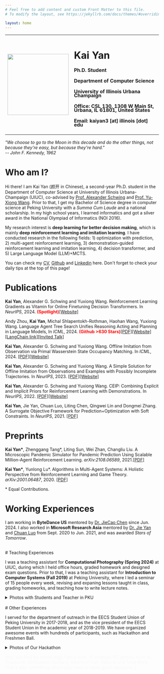 ```yaml
---
# Feel free to add content and custom Front Matter to this file.
# To modify the layout, see https://jekyllrb.com/docs/themes/#overriding-theme-defaults

layout: home
---
```

<style>
h4.small{
line-height: 0.8;
}
</style>
<table width="800">
<tr>
<td width="205"> 
<img src="me.png" width="200" height="200" />
</td>
<td width="595" style="text-align:left">
<div>
<h1> Kai Yan </h1>
<h4 class="small"> Ph.D. Student </h4>
<h4 class="small"> Department of Computer Science </h4>
<h4 class="small"> University of Illinois Urbana Champaign </h4>
<h4 class="small"> <b>Office:</b> CSL 130, 1308 W Main St, Urbana, IL 61801, United States</h4>
<h4 class="small"> <b>Email:</b> kaiyan3 [at] illinois [dot] edu</h4>
</div>
</td>
</tr>
</table>

<div class="quote"><p><i>"We choose to go to the Moon in this decade and do the other things, not because they're easy, but because they're hard."<br> -- John F. Kennedy, 1962</i></p></div> 
 
# Who am I?

Hi there! I am Kai Yan (颜开 in Chinese), a second-year Ph.D. student in the Department of Computer Science at University of Illinois Urbana-Champaign (UIUC), co-advised by <a href="https://alexander-schwing.de/" title="Prof. Alex G. Schwing">Prof. Alexander Schwing</a> and <a href="https://yxw.web.illinois.edu/" title="Prof. Yu-Xiong Wang">Prof. Yu-Xiong Wang</a>. 
Prior to that, I get my Bachelor of Science degree in computer science at Peking University with a *Summa Cum Laude* and a national scholarship. In my high school years, I learned informatics and got a silver award in the National Olympiad of Informatics (NOI 2016).

My research interest is **deep learning for better decision making**, which is mainly **deep reinforcement learning and imitation learning**. I have conducted research in the following fields: 1) optimization with prediction, 
2) multi-agent reinforcement learning, 3) demonstration-guided reinforcement learning and imitation learning, 4) decision transformer, and 5) Large Language Model (LLM)+MCTS.

You can check my <a href="My_resume.pdf" title="CV">CV</a>, <a href="https://github.com/kaiyan289" title="github">Github</a> and <a href="https://www.linkedin.com/in/%E5%BC%80-%E9%A2%9C-18b7931b1/" title="Linkedin">Linkedin</a> here. Don't forget to check your daily tips at the top of this page!
 
# Publications 

**Kai Yan**, Alexander G. Schwing and Yuxiong Wang. Reinforcement Learning Gradients as Vitamin for Online Finetuning Decision Transformers. In *NeurIPS*, 2024. <b style='color:red;'>(Spotlight)</b><a href="/jekyll/update/2024/10/16/ODTTD3">[Website]</a>

Andy Zhou, **Kai Yan**, Michal Shlapentokh-Rothman, Haohan Wang, Yuxiong Wang. Language Agent Tree Search Unifies Reasoning Acting and Planning in Language Models, In *ICML*, 2024. <b style='color:red;'>(Github >630 Stars)</b><a href="https://arxiv.org/abs/2310.04406" title="LATS">[PDF]</a><a href="https://lapisrocks.github.io/LanguageAgentTreeSearch/">[Website]</a><a href="https://andyz245.github.io/LanguageAgentTreeSearch/">[LangChain link]</a><a href="https://discord.com/channels/1153072414184452236/1153072414184452239/1275319956711411763">[Invited Talk]</a>

**Kai Yan**, Alexander G. Schwing and Yuxiong Wang. Offline Imitation from Observation via Primal Wasserstein State Occupancy Matching. In *ICML*, 2024. <a href="https://arxiv.org/abs/2311.01331" title="PW-DICE">[PDF]</a><a href="/jekyll/update/2024/06/08/PWDICE">[Website]</a> 

**Kai Yan**, Alexander G. Schwing and Yuxiong Wang. A Simple Solution for Offline Imitation from Observations and Examples with Possibly Incomplete Trajectories. In *NeurIPS*, 2023. <a href="/assets/TAILO.pdf" title="Simple LfO">[PDF]</a><a href="/jekyll/update/2023/10/06/TAILO">[Website]</a>

**Kai Yan**, Alexander G. Schwing and Yuxiong Wang. CEIP: Combining Explicit and Implicit Priors for Reinforcement Learning with Demonstrations. In *NeurIPS*, 2022. <a href="https://arxiv.org/abs/2210.09496" title="RL with Demonstrations">[PDF]</a><a href="/jekyll/update/2022/10/25/CEIP">[Website]</a>

**Kai Yan**, Jie Yan, Chuan Luo, Liting Chen, Qingwei Lin and Dongmei Zhang. A Surrogate Objective Framework for Prediction+Optimization with Soft Constraints. In *NeurIPS*, 2021. <a href="https://arxiv.org/abs/2111.11358" title="Optimization">[PDF]</a>

# Preprints

**Kai Yan\***, Zhenggang Tang\*, Liting Sun, Wei Zhan, Changliu Liu. A Microscopic Pandemic Simulator for Pandemic Prediction Using Scalable Million-Agent Reinforcement Learning. *arXiv:2108.06589*, 2021.<a href="https://arxiv.org/abs/2108.06589" title="MARL">[PDF]</a> 

**Kai Yan\***, Yunlong Lu\*. Algorithms in Multi-Agent Systems: A Holistic Perspective from Reinforcement Learning and Game Theory. *arXiv:2001.06487*, 2020. <a href="https://arxiv.org/abs/2001.06487" title="survey">[PDF]</a>

\* Equal Contributions.

# Working Experiences

I am working in **ByteDance US** mentored by <a href="https://www.linkedin.com/in/jiecao-chen-65352266/" title="JieCao Chen">Dr. JieCao Chen</a> since Jun. 2024. I also worked in **Microsoft Research Asia** mentored by <a href="https://www.microsoft.com/en-us/research/people/jiey/" title="Jie Yan">Dr. Jie Yan</a> and <a href="https://scholar.google.com/citations?user=MfJGmUUAAAAJ&hl=zh-CN" title="Chuan Luo">Chuan Luo</a> from Sept. 2020 to Jun. 2021, and was awarded *Stars of Tomorrow*.

<br>
# Teaching Experiences

I was a teaching assistant for **Computational Photography (Spring 2024)** at UIUC, during which I held office hours, graded homework and designed exam questions. Prior to that, I was a teaching assistant for **Introduction to Computer Systems (Fall 2019)** at Peking University, where I led a seminar of 15 people every week, revising and expaning lessons taught in class, grading homeworks, and teaching how to write lecture notes. 

<details>
	<summary>Photos with Students and Teacher in PKU</summary>
	<img src="ICS.jpg">
</details>
<br>
# Other Experiences

I served for the department of outreach in the EECS Student Union of Peking University in 2017-2018, and as the vice president of the EECS Student Union in the academic year of 2018-2019. We have organized awesome events with hundreds of participants, such as Hackathon and Freshmen Ball.


<details>
	<summary>Photos of Our Hackathon</summary>
	<img src="hackathon.jpg">
</details>

 <span style="color:#f7f7f7">Hey, you find my easter egg! I am a lover of strategic PC games, such as Frostpunk, Civilization, Stellaris, Hearts of Iron, Victoria and Total Wars. That's also something where you need to make good decisions :)</span>
